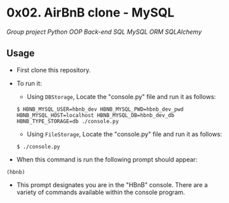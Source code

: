 # 0x02. AirBnB clone - MySQL

*Group project* *Python* *OOP* *Back-end* *SQL* *MySQL* *ORM* *SQLAlchemy*

## Usage
- First clone this repository.

- To run it:
  - Using `DBStorage`, Locate the "console.py" file and run it as follows:
  ```
  $ HBNB_MYSQL_USER=hbnb_dev HBNB_MYSQL_PWD=hbnb_dev_pwd HBNB_MYSQL_HOST=localhost HBNB_MYSQL_DB=hbnb_dev_db HBNB_TYPE_STORAGE=db ./console.py
  ```
  - Using `FileStorage`, Locate the "console.py" file and run it as follows:
  ```
  $ ./console.py
  ```
- When this command is run the following prompt should appear:
```
(hbnb)
```
- This prompt designates you are in the "HBnB" console. There are a variety of commands available within the console program.